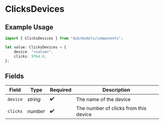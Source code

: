 # ClicksDevices

## Example Usage

```typescript
import { ClicksDevices } from "dub/models/components";

let value: ClicksDevices = {
    device: "<value>",
    clicks: 9764.6,
};
```

## Fields

| Field                                 | Type                                  | Required                              | Description                           |
| ------------------------------------- | ------------------------------------- | ------------------------------------- | ------------------------------------- |
| `device`                              | *string*                              | :heavy_check_mark:                    | The name of the device                |
| `clicks`                              | *number*                              | :heavy_check_mark:                    | The number of clicks from this device |
